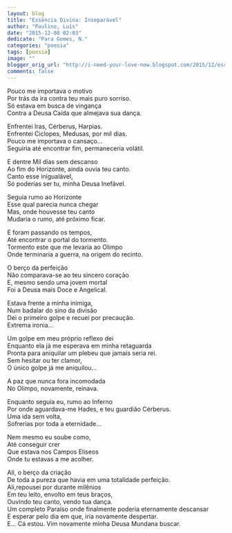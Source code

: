 ```yaml
---
layout: blog
title: "Essência Divina: Inseparável"
author: "Paulino, Luís"
date: "2015-12-08 02:03"
dedicate: "Para Gomes, N."
categories: "poesia"
tags: [poesia]
image: ""
blogger_orig_url: "http://i-need-your-love-now.blogspot.com/2015/12/essencia-divina-inseparavel.html"
comments: false
---
```


Pouco me importava o motivo\
Por trás da ira contra teu mais puro sorriso.\
Só estava em busca de vingança\
Contra a Deusa Caída que almejava sua dança.

Enfrentei Iras, Cérberus, Harpias.\
Enfrentei Ciclopes, Medusas, por mil dias.\
Pouco me importava o cansaço...\
Seguiria até encontrar fim, permaneceria volátil.

E dentre Mil dias sem descanso\
Ao fim do Horizonte, ainda ouvia teu canto.\
Canto esse inigualável,\
Só poderias ser tu, minha Deusa Inefável.

Seguia rumo ao Horizonte\
Esse qual parecia nunca chegar\
Mas, onde houvesse teu canto\
Mudaria o rumo, até próximo ficar.

E foram passando os tempos,\
Até encontrar o portal do tormento.\
Tormento este que me levaria ao Olimpo\
Onde terminaria a guerra, na origem do recinto.

O berço da perfeição\
Não comparava-se ao teu sincero coração\
E, mesmo sendo uma jovem mortal\
Foi a Deusa mais Doce e Angelical.

Estava frente a minha inimiga,\
Num badalar do sino da divisão\
Dei o primeiro golpe e recuei por precaução.\
Extrema ironia...

Um golpe em meu próprio reflexo dei\
Enquanto ela já me esperava em minha retaguarda\
Pronta para aniquilar um plebeu que jamais seria rei.\
Sem hesitar ou ter clamor,\
O único golpe já me aniquilou...

A paz que nunca fora incomodada\
No Olimpo, novamente, reinava.

Enquanto seguia eu, rumo ao Inferno\
Por onde aguardava-me Hades, e teu guardião Cérberus.\
Uma ida sem volta,\
Sofrerias por toda a eternidade...

Nem mesmo eu soube como,\
Até conseguir crer\
Que estava nos Campos Elíseos\
Onde tu estavas a me acolher.

Ali, o berço da criação\
De toda a pureza que havia em uma totalidade perfeição.\
Ali,repousei por durante milênios\
Em teu leito, envolto em teus braços,\
Ouvindo teu canto, vendo tua dança.\
Um completo Paraíso onde finalmente poderia eternamente descansar\
E esperar pelo dia em que, iria novamente despertar.\
E... Cá estou. Vim novamente minha Deusa Mundana buscar.
